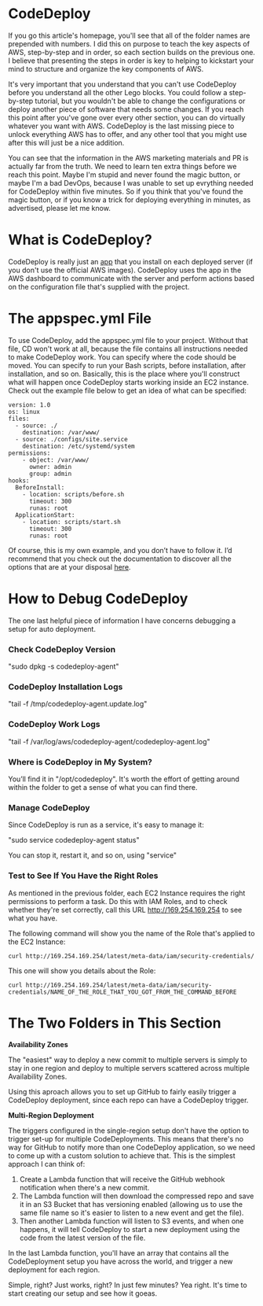 # CodeDeploy

If you go this article's homepage, you'll see that all of the folder names are prepended with numbers. I did this on purpose to teach the key aspects of AWS, step-by-step and in order, so each section builds on the previous one. I believe that presenting the steps in order is key to helping to kickstart your mind to structure and organize the key components of AWS. 

It's very important that you understand that you can't use CodeDeploy before you understand all the other Lego blocks. You could follow a step-by-step tutorial, but you wouldn't be able to change the configurations or deploy another piece of software that needs some changes. If you reach this point after you've gone over every other section, you can do virtually whatever you want with AWS. CodeDeploy is the last missing piece to unlock everything AWS has to offer, and any other tool that you might use after this will just be a nice addition. 

You can see that the information in the AWS marketing materials and PR is actually far from the truth. We need to learn ten extra things before we reach this point. Maybe I'm stupid and never found the magic button, or maybe I'm a bad DevOps, because I was unable to set up evrything needed for CodeDeploy within five minutes. So if you think that you've found the magic button, or if you know a trick for deploying everything in minutes, as advertised, please let me know. 

# What is CodeDeploy?

CodeDeploy is really just an [app](http://docs.aws.amazon.com/codedeploy/latest/userguide/welcome.html) that you install on each deployed server (if you don't use the official AWS images). CodeDeploy uses the app in the AWS dashboard to communicate with the server and perform actions based on the configuration file that's supplied with the project.

# The appspec.yml File

To use CodeDeploy, add the appspec.yml file to your project. Without that file, CD won't work at all, because the file contains all instructions needed to make CodeDeploy work. You can specify where the code should be moved. You can specify to run your Bash scripts, before installation, after installation, and so on. Basically, this is the place where you'll construct what will happen once CodeDeploy starts working inside an EC2 instance. Check out the example file below to get an idea of what can be specified:

```
version: 1.0
os: linux
files:
  - source: ./
    destination: /var/www/
  - source: ./configs/site.service
    destination: /etc/systemd/system
permissions:
    - object: /var/www/
      owner: admin
      group: admin
hooks:
  BeforeInstall:
    - location: scripts/before.sh
      timeout: 300
      runas: root
  ApplicationStart:
    - location: scripts/start.sh
      timeout: 300
      runas: root
```

Of course, this is my own example, and you don’t have to follow it. I’d recommend that you check out the documentation to discover all the options that are at your disposal [here](http://docs.aws.amazon.com/codedeploy/latest/userguide/reference-appspec-file.html).

# How to Debug CodeDeploy

The one last helpful piece of information I have concerns debugging a setup for auto deployment.

### Check CodeDeploy Version

"sudo dpkg -s codedeploy-agent"

### CodeDeploy Installation Logs

"tail -f /tmp/codedeploy-agent.update.log"

### CodeDeploy Work Logs

"tail -f /var/log/aws/codedeploy-agent/codedeploy-agent.log"

### Where is CodeDeploy in My System?

You’ll find it in "/opt/codedeploy". It's worth the effort of getting around within the folder to get a sense of what you can find there.

### Manage CodeDeploy

Since CodeDeploy is run as a service, it's easy to manage it:

"sudo service codedeploy-agent status"

You can stop it, restart it, and so on, using "service"

### Test to See If You Have the Right Roles

As mentioned in the previous folder, each EC2 Instance requires the right permissions to perform a task. Do this with IAM Roles, and to check whether they're set correctly, call this URL http://169.254.169.254 to see what you have.

The following command will show you the name of the Role that's applied to the EC2 Instance:

```
curl http://169.254.169.254/latest/meta-data/iam/security-credentials/
```

This one will show you details about the Role:

```
curl http://169.254.169.254/latest/meta-data/iam/security-credentials/NAME_OF_THE_ROLE_THAT_YOU_GOT_FROM_THE_COMMAND_BEFORE
```

# The Two Folders in This Section

**Availability Zones**

The "easiest" way to deploy a new commit to multiple servers is simply to stay in one region and deploy to multiple servers scattered across multiple Availability Zones.

Using this aproach allows you to set up GitHub to fairly easily trigger a CodeDeploy deployment, since each repo can have a CodeDeploy trigger. 

**Multi-Region Deployment**

The triggers configured in the single-region setup don't have the option to trigger set-up for multiple CodeDeployments. This means that there's no way for GitHub to notify more than one CodeDeploy application, so we need to come up with a custom solution to achieve that. This is the simplest approach I can think of:

1. Create a Lambda function that will receive the GitHub webhook notification when there's a new commit.
2. The Lambda function will then download the compressed repo and save it in an S3 Bucket that has versioning enabled (allowing us to use the same file name so it's easier to listen to a new event and get the file).
3. Then another Lambda function will listen to S3 events, and when one happens, it will tell CodeDeploy to start a new deployment using the code from the latest version of the file. 

In the last Lambda function, you'll have an array that contains all the CodeDeployment setup you have across the world, and trigger a new deployment for each region.

Simple, right? Just works, right? In just few minutes? Yea right. It's time to start creating our setup and see how it goeas.
